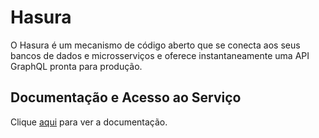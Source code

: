# Hasura

O Hasura é um mecanismo de código aberto que se conecta aos seus bancos de dados e microsserviços e oferece instantaneamente uma API GraphQL pronta para produção.

## Documentação e Acesso ao Serviço

Clique [aqui](https://hasura.io) para ver a documentação.